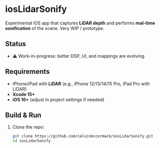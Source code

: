 # iosLidarSonify

Experimental iOS app that captures **LiDAR depth** and performs **real-time sonification** of the scene. Very WIP / prototype.

## Status
- ⚠️ Work-in-progress: better DSP, UI, and mappings are evolving.

## Requirements
- iPhone/iPad with **LiDAR** (e.g., iPhone 12/13/14/15 Pro, iPad Pro with LiDAR)
- **Xcode 15+**
- **iOS 16+** (adjust in project settings if needed)

## Build & Run
1. Clone the repo:
   ```bash
   git clone https://github.com/calvinmccormack/iosLidarSonify.git
   cd iosLidarSonify
